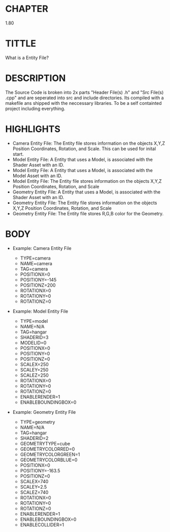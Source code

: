 # CHAPTER
1.80


# TITTLE
What is a Entity File?


# DESCRIPTION
 The Source Code is broken into 2x parts "Header File(s) .h" and "Src File(s) .cpp" and are seperated into src and include directories. Its compiled with a makefile ans shipped with the neccessary libraries. To be a self containted project including everything.


# HIGHLIGHTS
- Camera Entity File: The Entity file stores information on the objects X,Y,Z Position Coordinates, Rotation, and Scale. This can be used for inital start.
- Model Entity File: A Entity that uses a Model, is associated with the Shader Asset with an ID.
- Model Entity File: A Entity that uses a Model, is associated with the Model Asset with an ID.
- Model Entity File: The Entity file stores information on the objects X,Y,Z Position Coordinates, Rotation, and Scale
- Geometry Entity File: A Entity that uses a Model, is associated with the Shader Asset with an ID.
- Geometry Entity File: The Entity file stores information on the objects X,Y,Z Position Coordinates, Rotation, and Scale
- Geometry Entity File: The Entity file stores R,G,B color for the Geometry.


# BODY

- Example: Camera Entity File
    - TYPE=camera
    - NAME=camera
    - TAG=camera
    - POSITIONX=0
    - POSITIONY=-145
    - POSITIONZ=200
    - ROTATIONX=0
    - ROTATIONY=0
    - ROTATIONZ=0

- Example: Model Entity File
    - TYPE=model
    - NAME=N/A
    - TAG=hangar
    - SHADERID=3
    - MODELID=0
    - POSITIONX=0
    - POSITIONY=0
    - POSITIONZ=0
    - SCALEX=250
    - SCALEY=250
    - SCALEZ=250
    - ROTATIONX=0
    - ROTATIONY=0
    - ROTATIONZ=0
    - ENABLERENDER=1
    - ENABLEBOUNDINGBOX=0


- Example: Geometry Entity File
    - TYPE=geometry
    - NAME=N/A
    - TAG=hangar
    - SHADERID=2
    - GEOMETRYTYPE=cube
    - GEOMETRYCOLORRED=0
    - GEOMETRYCOLORGREEN=1
    - GEOMETRYCOLORBLUE=0
    - POSITIONX=0
    - POSITIONY=-163.5
    - POSITIONZ=0
    - SCALEX=740
    - SCALEY=2.5
    - SCALEZ=740
    - ROTATIONX=0
    - ROTATIONY=0
    - ROTATIONZ=0
    - ENABLERENDER=1
    - ENABLEBOUNDINGBOX=0
    - ENABLECOLLIDER=1